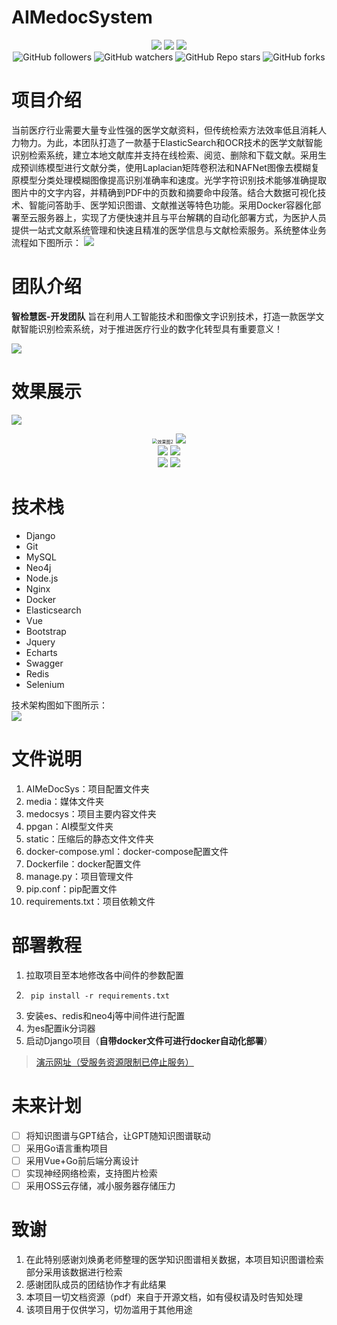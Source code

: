 # AIMedocSystem

<div align="center">
  <img src="https://img.shields.io/badge/branch-master-brightgreen.svg">
  <img src="https://img.shields.io/badge/License-MIT-blue.svg">
  <img src="https://jaywcjlove.github.io/sb/lang/chinese.svg">
</div>
<div align="center">
<img alt="GitHub followers" src="https://img.shields.io/github/followers/Alleyf">
<img alt="GitHub watchers" src="https://img.shields.io/github/watchers/Alleyf/AIMedocSystem">
<img alt="GitHub Repo stars" src="https://img.shields.io/github/stars/Alleyf/AIMedocSystem">
<img alt="GitHub forks" src="https://img.shields.io/github/forks/Alleyf/AIMedocSystem">
</div>

# 项目介绍

当前医疗行业需要大量专业性强的医学文献资料，但传统检索方法效率低且消耗人力物力。为此，本团队打造了一款基于ElasticSearch和OCR技术的医学文献智能识别检索系统，建立本地文献库并支持在线检索、阅览、删除和下载文献。采用生成预训练模型进行文献分类，使用Laplacian矩阵卷积法和NAFNet图像去模糊复原模型分类处理模糊图像提高识别准确率和速度。光学字符识别技术能够准确提取图片中的文字内容，并精确到PDF中的页数和摘要命中段落。结合大数据可视化技术、智能问答助手、医学知识图谱、文献推送等特色功能。采用Docker容器化部署至云服务器上，实现了方便快速并且与平台解耦的自动化部署方式，为医护人员提供一站式文献系统管理和快速且精准的医学信息与文献检索服务。系统整体业务流程如下图所示：
![](http://qnpicmap.fcsluck.top/pics/202312021910732.png)

# 团队介绍

**智检慧医-开发团队** 旨在利用人工智能技术和图像文字识别技术，打造一款医学文献智能识别检索系统，对于推进医疗行业的数字化转型具有重要意义！
<div >
  <img src="http://qnpicmap.fcsluck.top/pics/202312021909563.png">
</div>

# 效果展示

![](http://qnpicmap.fcsluck.top/pics/202312021847392.webp)

<div align="center">
  <img src="http://qnpicmap.fcsluck.top/pics/202312021847390.webp" alt="效果图2" style="zoom:50%;" />
  <img src="http://qnpicmap.fcsluck.top/pics/202312021847391.webp">
</div>
<div align="center">
  <img src="http://qnpicmap.fcsluck.top/pics/202312021847386.webp">
  <img src="http://qnpicmap.fcsluck.top/pics/202312021847384.webp">
</div>
<div align="center">
  <img src="http://qnpicmap.fcsluck.top/pics/202312021847385.webp">
  <img src="http://qnpicmap.fcsluck.top/pics/202312021847388.png">
</div>

# 技术栈

- Django
- Git
- MySQL
- Neo4j
- Node.js
- Nginx
- Docker
- Elasticsearch
- Vue
- Bootstrap
- Jquery
- Echarts
- Swagger
- Redis
- Selenium

技术架构图如下图所示：
<br>
![](http://qnpicmap.fcsluck.top/pics/202312021910539.png)

# 文件说明

1. AIMeDocSys：项目配置文件夹
2. media：媒体文件夹
3. medocsys：项目主要内容文件夹
4. ppgan：AI模型文件夹
5. static：压缩后的静态文件文件夹
6. docker-compose.yml：docker-compose配置文件
7. Dockerfile：docker配置文件
8. manage.py：项目管理文件
9. pip.conf：pip配置文件
10. requirements.txt：项目依赖文件

# 部署教程

1. 拉取项目至本地修改各中间件的参数配置
2. ```shell
    pip install -r requirements.txt
   ```
3. 安装es、redis和neo4j等中间件进行配置
4. 为es配置ik分词器
5. 启动Django项目（**自带docker文件可进行docker自动化部署**）

> [演示网址（受服务资源限制已停止服务）](https://amedoc.fcsy.fit)

# 未来计划

- [ ] 将知识图谱与GPT结合，让GPT随知识图谱联动
- [ ] 采用Go语言重构项目
- [ ] 采用Vue+Go前后端分离设计
- [ ] 实现神经网络检索，支持图片检索
- [ ] 采用OSS云存储，减小服务器存储压力

# 致谢

1. 在此特别感谢刘焕勇老师整理的医学知识图谱相关数据，本项目知识图谱检索部分采用该数据进行检索
2. 感谢团队成员的团结协作才有此结果
3. 本项目一切文档资源（pdf）来自于开源文档，如有侵权请及时告知处理
4. 该项目用于仅供学习，切勿滥用于其他用途
